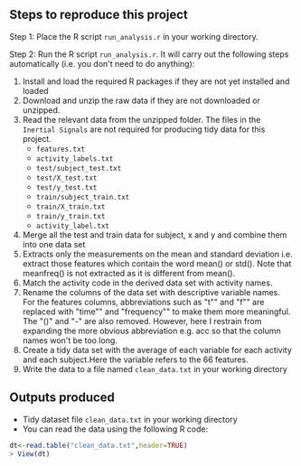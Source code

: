 Steps to reproduce this project
-------------------------------

Step 1:
Place the R script `run_analysis.r` in your working directory.

Step 2: 
Run the R script `run_analysis.r`. It will carry out the following steps automatically (i.e. you don't need to do anything):

1. Install and load the required R packages if they are not yet installed and loaded
2. Download and unzip the raw data if they are not downloaded or unzipped.
3. Read the relevant data from the unzipped folder. The files in the `Inertial Signals` are not required for producing tidy data for this project.
      * `features.txt`
      * `activity_labels.txt`
      * `test/subject_test.txt`
      * `test/X_test.txt`
      * `test/y_test.txt`
      * `train/subject_train.txt`
      * `train/X_train.txt`
      * `train/y_train.txt`
      * `activity_label.txt`
4. Merge all the test and train data for subject, x and y and combine them into one data set
5. Extracts only the measurements on the mean and standard deviation i.e. extract those features which contain the word mean() or std(). Note that meanfreq() is not extracted as it is different from mean(). 
6. Match the activity code in the derived data set with activity names.
7. Rename the columns of the data set with descriptive variable names. For the features columns, abbreviations such as "t"" and "f"" are replaced with "time"" and "frequency"" to make them more meaningful. The "()" and "-" are also removed. However, here I restrain from expanding the more obvious abbreviation e.g. acc so that the column names won't be too long.
8. Create a tidy data set with the average of each variable for each activity and each subject.Here the variable refers to the 66 features. 
9. Write the data to a file named `clean_data.txt` in your working directory
      

Outputs produced
----------------
* Tidy dataset file `clean_data.txt` in your working directory
* You can read the data using the following R code:
```r
dt<-read.table("clean_data.txt",header=TRUE)
> View(dt)
```
